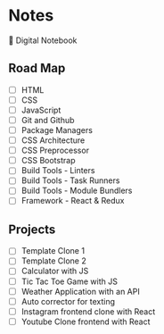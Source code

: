 # Notes

📓 Digital Notebook

## Road Map

- [ ] HTML
- [ ] CSS
- [ ] JavaScript
- [ ] Git and Github
- [ ] Package Managers
- [ ] CSS Architecture
- [ ] CSS Preprocessor
- [ ] CSS Bootstrap
- [ ] Build Tools - Linters
- [ ] Build Tools - Task Runners
- [ ] Build Tools - Module Bundlers
- [ ] Framework - React & Redux

## Projects

- [ ] Template Clone 1
- [ ] Template Clone 2
- [ ] Calculator with JS
- [ ] Tic Tac Toe Game with JS
- [ ] Weather Application with an API
- [ ] Auto corrector for texting
- [ ] Instagram frontend clone with React
- [ ] Youtube Clone frontend with React
